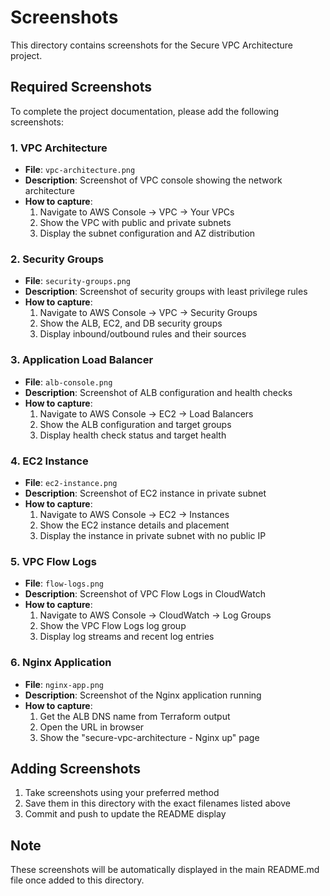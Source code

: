 # Screenshots

This directory contains screenshots for the Secure VPC Architecture project.

## Required Screenshots

To complete the project documentation, please add the following screenshots:

### 1. VPC Architecture
- **File**: `vpc-architecture.png`
- **Description**: Screenshot of VPC console showing the network architecture
- **How to capture**: 
  1. Navigate to AWS Console → VPC → Your VPCs
  2. Show the VPC with public and private subnets
  3. Display the subnet configuration and AZ distribution

### 2. Security Groups
- **File**: `security-groups.png`
- **Description**: Screenshot of security groups with least privilege rules
- **How to capture**:
  1. Navigate to AWS Console → VPC → Security Groups
  2. Show the ALB, EC2, and DB security groups
  3. Display inbound/outbound rules and their sources

### 3. Application Load Balancer
- **File**: `alb-console.png`
- **Description**: Screenshot of ALB configuration and health checks
- **How to capture**:
  1. Navigate to AWS Console → EC2 → Load Balancers
  2. Show the ALB configuration and target groups
  3. Display health check status and target health

### 4. EC2 Instance
- **File**: `ec2-instance.png`
- **Description**: Screenshot of EC2 instance in private subnet
- **How to capture**:
  1. Navigate to AWS Console → EC2 → Instances
  2. Show the EC2 instance details and placement
  3. Display the instance in private subnet with no public IP

### 5. VPC Flow Logs
- **File**: `flow-logs.png`
- **Description**: Screenshot of VPC Flow Logs in CloudWatch
- **How to capture**:
  1. Navigate to AWS Console → CloudWatch → Log Groups
  2. Show the VPC Flow Logs log group
  3. Display log streams and recent log entries

### 6. Nginx Application
- **File**: `nginx-app.png`
- **Description**: Screenshot of the Nginx application running
- **How to capture**:
  1. Get the ALB DNS name from Terraform output
  2. Open the URL in browser
  3. Show the "secure-vpc-architecture - Nginx up" page

## Adding Screenshots

1. Take screenshots using your preferred method
2. Save them in this directory with the exact filenames listed above
3. Commit and push to update the README display

## Note

These screenshots will be automatically displayed in the main README.md file once added to this directory.
